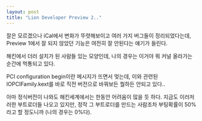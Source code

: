 ```yaml
---
layout: post
title: "Lion Developer Preview 2.."
---
```


잘은 모르겠으나 iCal에서 변화가 뚜렷해보이고 여러 가지 버그들이 정리되었다는데, Preview 1에서 잘 되지 않았던 기능은 여전히 잘 안된다는 얘기가 들린다.

해킨에서 더러 설치가 된 사람들 있는 모양인데, 나의 경우는 이거야 뭐 커널 올라가는 순간에 먹통되고 있다.

PCI configuration begin이란 메시지가 뜨면서 멎는데, 이와 관련된 IOPCIFamily.kext를 바로 직전 버전으로 바꿔보든 뭘하든 안되고 있다..

아마 정식버전이 나와도 해킨세계에서는 한동안 어려움이 많을 듯 하다. 지금도 이러저러한 부트로더들 나오고 있지만, 정작 그 부트로더를 만드는 사람조차 부팅확률이 50%라고 할 정도니까 (나의 경우는 0%다).


 


